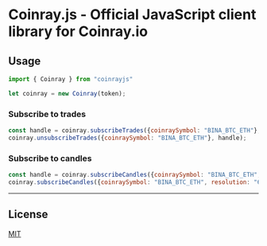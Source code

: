# Coinray.js - Official JavaScript client library for Coinray.io

## Usage

```js
import { Coinray } from "coinrayjs"

let coinray = new Coinray(token);
```

### Subscribe to trades
```js
const handle = coinray.subscribeTrades({coinraySymbol: "BINA_BTC_ETH"}, (msg) => console.log("BINA_BTC_ETH:", msg));
coinray.unsubscribeTrades({coinraySymbol: "BINA_BTC_ETH"}, handle);
```

### Subscribe to candles
```js
const handle = coinray.subscribeCandles({coinraySymbol: "BINA_BTC_ETH", resolution: "60"}, (msg) => console.log("BINA_BTC_ETH:", msg));
coinray.subscribeCandles({coinraySymbol: "BINA_BTC_ETH", resolution: "60"}, handle);
```

---

## License

[MIT](LICENSE)
